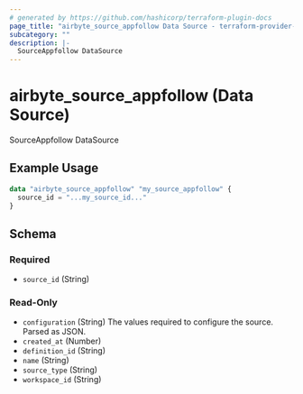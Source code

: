 ```yaml
---
# generated by https://github.com/hashicorp/terraform-plugin-docs
page_title: "airbyte_source_appfollow Data Source - terraform-provider-airbyte"
subcategory: ""
description: |-
  SourceAppfollow DataSource
---
```


# airbyte_source_appfollow (Data Source)

SourceAppfollow DataSource

## Example Usage

```terraform
data "airbyte_source_appfollow" "my_source_appfollow" {
  source_id = "...my_source_id..."
}
```

<!-- schema generated by tfplugindocs -->
## Schema

### Required

- `source_id` (String)

### Read-Only

- `configuration` (String) The values required to configure the source. Parsed as JSON.
- `created_at` (Number)
- `definition_id` (String)
- `name` (String)
- `source_type` (String)
- `workspace_id` (String)

